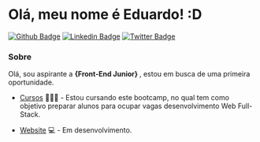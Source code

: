 # Olá, meu nome é Eduardo! :D

[![Github Badge](https://img.shields.io/badge/-Github-000?style=flat-square&logo=Github&logoColor=white&link=https://github.com/edurezende10)](https://github.com/edurezende10)
[![Linkedin Badge](https://img.shields.io/badge/-LinkedIn-blue?style=flat-square&logo=Linkedin&logoColor=white&link=https://www.linkedin.com/in/eduardo-rezende-cruz/)](https://www.linkedin.com/in/eduardo-rezende-cruz/)
[![Twitter Badge](https://img.shields.io/badge/-Twitter-1ca0f1?style=flat-square&labelColor=1ca0f1&logo=twitter&logoColor=white&link=https://twitter.com/edu_rezende11)](https://twitter.com/edu_rezende11)


### Sobre 
Olá, sou aspirante a <strong> {Front-End Junior} </strong>, estou em busca de uma primeira oportunidade.


- [Cursos](https://www.digitalhouse.com/br/curso/desenvolvimento-web-full-stack) 👨🏼‍🏫 - Estou cursando este bootcamp, no qual tem como objetivo preparar alunos para ocupar vagas desenvolvimento Web Full-Stack.

- [Website](https://edurezende10.github.io/responsive-portfolio/) 💻 - Em desenvolvimento.

